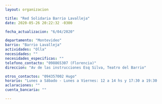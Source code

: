 ```yaml
---
layout: organizacion

title: "Red Solidaria Barrio Lavalleja"
date: 2020-05-26 20:22:32 -0300

fecha_actualizacion: "6/04/2020"

departamento: "Montevideo"
barrio: "Barrio Lavalleja"
actividades: "Olla"
necesidades: ""
necesidades_especificas: ""
telefono_contacto: "098865307 (Florencia)"
direccion: "Av de las instrucciones Esq Silva, Teatro del Barrio"

otros_contactos: "094357002 Hugo"
horario: "Lunes a Sábado - Lunes a Viernes: 12 a 14 hs y 17:30 a 19:30. Sábado: 16hrs"
aclaraciones: ""
cuenta_bancaria: ""

---
```

